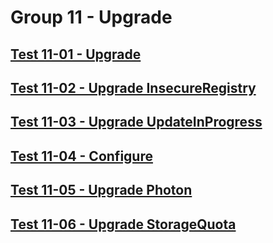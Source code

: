 Group 11 - Upgrade
=======


[Test 11-01 - Upgrade](11-01-Upgrade.md)
-
[Test 11-02 - Upgrade InsecureRegistry](11-02-Upgrade-InsecureRegistry.md)
-
[Test 11-03 - Upgrade UpdateInProgress](11-03-Upgrade-UpdateInProgress.md)
-
[Test 11-04 - Configure](11-04-Configure.md)
-
[Test 11-05 - Upgrade Photon](11-05-Upgrade-Photon.md)
-
[Test 11-06 - Upgrade StorageQuota](11-06-Upgrade-StorageQuota.md)
-
